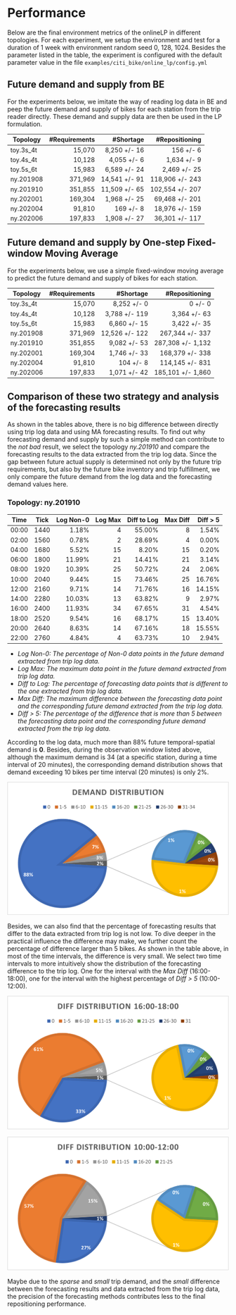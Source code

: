 # Performance

Below are the final environment metrics of the onlineLP in different topologies.
For each experiment, we setup the environment and test for a duration of 1 week
with environment random seed 0, 128, 1024.  Besides the parameter listed in the
table, the experiment is configured with the default parameter value in the file
`examples/citi_bike/online_lp/config.yml`

## Future demand and supply from BE

For the experiments below, we imitate the way of reading log data in BE and peep
the future demand and supply of bikes for each station from the trip reader
directly. These demand and supply data are then be used in the LP formulation.

Topology  | #Requirements | #Shortage     | #Repositioning
----------|--------------:|--------------:|----------------:
toy.3s_4t |  15,070       |  8,250 +/- 16 |     156 +/-   6
toy.4s_4t |  10,128       |  4,055 +/-  6 |   1,634 +/-   9
toy.5s_6t |  15,983       |  6,589 +/- 24 |   2,469 +/-  25
ny.201908 | 371,969       | 14,541 +/- 91 | 118,906 +/- 243
ny.201910 | 351,855       | 11,509 +/- 65 | 102,554 +/- 207
ny.202001 | 169,304       |  1,968 +/- 25 |  69,468 +/- 201
ny.202004 |  91,810       |    169 +/-  8 |  18,976 +/- 159
ny.202006 | 197,833       |  1,908 +/- 27 |  36,301 +/- 117

## Future demand and supply by One-step Fixed-window Moving Average

For the experiments below, we use a simple fixed-window moving average to predict
the future demand and supply of bikes for each station.

Topology  | #Requirements | #Shortage      | #Repositioning
----------|--------------:|---------------:|------------------:
toy.3s_4t |  15,070       |  8,252 +/-   0 |       0 +/-     0
toy.4s_4t |  10,128       |  3,788 +/- 119 |   3,364 +/-    63
toy.5s_6t |  15,983       |  6,860 +/-  15 |   3,422 +/-    35
ny.201908 | 371,969       | 12,526 +/- 122 | 267,344 +/-   337
ny.201910 | 351,855       |  9,082 +/-  53 | 287,308 +/- 1,132
ny.202001 | 169,304       |  1,746 +/-  33 | 168,379 +/-   338
ny.202004 |  91,810       |    104 +/-   8 | 114,145 +/-   831
ny.202006 | 197,833       |  1,071 +/-  42 | 185,101 +/- 1,860

## Comparison of these two strategy and analysis of the forecasting results

As shown in the tables above, there is no big difference between directly using
trip log data and using MA forecasting results. To find out why forecasting demand
and supply by such a simple method can contribute to the *not bad* result, we
select the topology *ny.201910* and compare the forecasting results to the data
extracted from the trip log data. Since the gap between future actual supply is
determined not only by the future trip requirements, but also by the future bike
inventory and trip fulfillment, we only compare the future demand from the log
data and the forecasting demand values here.

### Topology: ny.201910

 Time | Tick | Log Non-0 | Log Max | Diff to Log | Max Diff | Diff > 5
:----:|:----:|----------:|--------:|------------:|---------:|---------:
00:00 | 1440 |  1.18%    |       4 | 55.00%      |       8  |   1.54%
02:00 | 1560 |  0.78%    |       2 | 28.69%      |       4  |   0.00%
04:00 | 1680 |  5.52%    |      15 |  8.20%      |      15  |   0.20%
06:00 | 1800 | 11.99%    |      21 | 14.41%      |      21  |   3.14%
08:00 | 1920 | 10.39%    |      25 | 50.72%      |      24  |   2.06%
10:00 | 2040 |  9.44%    |      15 | 73.46%      |      25  |  16.76%
12:00 | 2160 |  9.71%    |      14 | 71.76%      |      16  |  14.15%
14:00 | 2280 | 10.03%    |      13 | 63.82%      |       9  |   2.97%
16:00 | 2400 | 11.93%    |      34 | 67.65%      |      31  |   4.54%
18:00 | 2520 |  9.54%    |      16 | 68.17%      |      15  |  13.40%
20:00 | 2640 |  8.63%    |      14 | 67.16%      |      18  |  15.55%
22:00 | 2760 |  4.84%    |       4 | 63.73%      |      10  |   2.94%

- *Log Non-0: The percentage of Non-0 data points in the future demand extracted from trip log data.*
- *Log Max: The maximum data point in the future demand extracted from trip log data.*
- *Diff to Log: The percentage of forecasting data points that is different to the one extracted from trip log data.*
- *Max Diff: The maximum difference between the forecasting data point and the corresponding future demand extracted from the trip log data.*
- *Diff > 5: The percentage of the difference that is more than 5 between the forecasting data point and the corresponding future demand extracted from the trip log data.*

According to the log data, much more than 88% future temporal-spatial demand is
**0**. Besides, during the observation window listed above, although the maximum
demand is 34 (at a specific station, during a time interval of 20 minutes), the
corresponding demand distribution shows that demand exceeding 10 bikes per time
interval (20 minutes) is only 2%.

![Demand Distribution Between Tick 2400 ~ Tick 2519](./LogDemand.ny201910.2400.png)

Besides, we can also find that the percentage of forecasting results that differ
to the data extracted from trip log is not low. To dive deeper in the practical
influence the difference may make, we further count the percentage of difference
larger than 5 bikes. As shown in the table above, in most of the time intervals,
the difference is very small. We select two time intervals to more intuitively
show the distribution of the forecasting difference to the trip log. One for the
interval with the *Max Diff* (16:00-18:00), one for the interval with the highest
percentage of *Diff > 5* (10:00-12:00).

![Demand Distribution Between Tick 2400 ~ Tick 2519](./DemandDiff.ny201910.2400.png)

![Demand Distribution Between Tick 2040 ~ Tick 2159](./DemandDiff.ny201910.2040.png)

Maybe due to the *sparse* and *small* trip demand, and the *small* difference
between the forecasting results and data extracted from the trip log data, the
precision of the forecasting methods contributes less to the final repositioning
performance.
